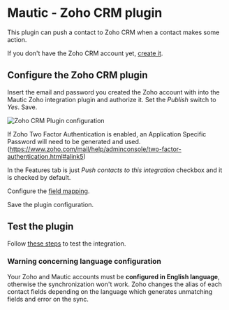 # Mautic - Zoho CRM plugin

This plugin can push a contact to Zoho CRM when a contact makes some action.

If you don't have the Zoho CRM account yet, [create it](https://www.zoho.com/crm/).

## Configure the Zoho CRM plugin

Insert the email and password you created the Zoho account with into the Mautic Zoho integration plugin and authorize it. Set the *Publish* switch to *Yes*. Save.

![Zoho CRM Plugin configuration](/plugins/media/plugins-zoho-authorization.png "Zoho CRM Plugin configuration")

If Zoho Two Factor Authentication is enabled, an Application Specific Password will need to be generated and used.
(https://www.zoho.com/mail/help/adminconsole/two-factor-authentication.html#alink5)

In the Features tab is just *Push contacts to this integration* checkbox and it is checked by default.

Configure the [field mapping](./../plugins/field_mapping.html).

Save the plugin configuration.

## Test the plugin

Follow [these steps](./../plugins/integration_test.html) to test the integration.

### Warning concerning language configuration
Your Zoho and Mautic accounts must be **configured in English language**, otherwise the synchronization won't work.
Zoho changes the alias of each contact fields depending on the language which generates unmatching fields and error on the sync.
